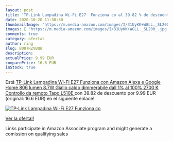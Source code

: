 ```yaml
---
layout: post
title: 'TP-Link Lampadina Wi-Fi E27  Funziona co al 39.82 % de descuento'
date: 2020-10-20 11:30:30
thumbnailImage: 'https://m.media-amazon.com/images/I/31UyKK+WGLL._SL200_.jpg'
images: [ 'https://m.media-amazon.com/images/I/31UyKK+WGLL._SL200_.jpg' ]
comments: true
category: ofertas
author: ring
slug: B087RZVBQW
description:
actualPrice: 9.99 EUR
comparePrice: 16.6 EUR
inStock: true
---
```


Está [TP-Link Lampadina Wi-Fi E27  Funziona con Amazon Alexa e Google Home  806 lumen  8.7W  Giallo caldo dimmerabile dall  1% al 100%  2700 K  Controllo da remoto  Tapo L510E ](https://www.amazon.it/dp/B087RZVBQW/?tag=tolees00-21) con 39.82 de descuento por 9.99 EUR (original: 16.6 EUR) en el siguiente enlace!

[![TP-Link Lampadina Wi-Fi E27  Funziona co](https://m.media-amazon.com/images/I/31UyKK+WGLL._SL200_.jpg)](https://www.amazon.it/dp/B087RZVBQW/?tag=tolees00-21)

[Ver la oferta!!](https://www.amazon.it/dp/B087RZVBQW/?tag=tolees00-21)

Links participate in Amazon Associate program and might generate a comission on qualifying sales



